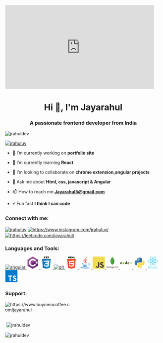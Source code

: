<iframe src="https://giphy.com/embed/ko7twHhomhk8E" width="480" height="270" frameBorder="0" class="giphy-embed" allowFullScreen></iframe>
<h1 align="center">Hi 👋, I'm Jayarahul</h1>
<h3 align="center">A passionate frontend developer from India</h3>

<p align="left"> <img src="https://komarev.com/ghpvc/?username=jrahuldev&label=Profile%20views&color=0e75b6&style=flat" alt="jrahuldev" /> </p>

<p align="left"> <a href="https://twitter.com/jrahuluv" target="blank"><img src="https://img.shields.io/twitter/follow/jrahuluv?logo=twitter&style=for-the-badge" alt="jrahuluv" /></a> </p>

- 🔭 I’m currently working on **portfolio site**

- 🌱 I’m currently learning **React**

- 👯 I’m looking to collaborate on **chrome extension,angular projects**

- 💬 Ask me about **Html, css, javascript & Angular**

- 📫 How to reach me **Jayarahul5@gmail.com**

- ⚡ Fun fact **I think I can code**

<h3 align="left">Connect with me:</h3>
<p align="left">
<a href="https://twitter.com/jrahuluv" target="blank"><img align="center" src="https://raw.githubusercontent.com/rahuldkjain/github-profile-readme-generator/master/src/images/icons/Social/twitter.svg" alt="jrahuluv" height="30" width="40" /></a>
<a href="https://instagram.com/https://www.instagram.com/jrahuluv/" target="blank"><img align="center" src="https://raw.githubusercontent.com/rahuldkjain/github-profile-readme-generator/master/src/images/icons/Social/instagram.svg" alt="https://www.instagram.com/jrahuluv/" height="30" width="40" /></a>
<a href="https://www.leetcode.com/https://leetcode.com/jayarahul/" target="blank"><img align="center" src="https://raw.githubusercontent.com/rahuldkjain/github-profile-readme-generator/master/src/images/icons/Social/leet-code.svg" alt="https://leetcode.com/jayarahul/" height="30" width="40" /></a>
</p>

<h3 align="left">Languages and Tools:</h3>
<p align="left"> <a href="https://angular.io" target="_blank" rel="noreferrer"> <img src="https://angular.io/assets/images/logos/angular/angular.svg" alt="angular" width="40" height="40"/> </a> <a href="https://www.w3schools.com/cs/" target="_blank" rel="noreferrer"> <img src="https://raw.githubusercontent.com/devicons/devicon/master/icons/csharp/csharp-original.svg" alt="csharp" width="40" height="40"/> </a> <a href="https://www.w3schools.com/css/" target="_blank" rel="noreferrer"> <img src="https://raw.githubusercontent.com/devicons/devicon/master/icons/css3/css3-original-wordmark.svg" alt="css3" width="40" height="40"/> </a> <a href="https://git-scm.com/" target="_blank" rel="noreferrer"> <img src="https://www.vectorlogo.zone/logos/git-scm/git-scm-icon.svg" alt="git" width="40" height="40"/> </a> <a href="https://www.w3.org/html/" target="_blank" rel="noreferrer"> <img src="https://raw.githubusercontent.com/devicons/devicon/master/icons/html5/html5-original-wordmark.svg" alt="html5" width="40" height="40"/> </a> <a href="https://www.java.com" target="_blank" rel="noreferrer"> <img src="https://raw.githubusercontent.com/devicons/devicon/master/icons/java/java-original.svg" alt="java" width="40" height="40"/> </a> <a href="https://developer.mozilla.org/en-US/docs/Web/JavaScript" target="_blank" rel="noreferrer"> <img src="https://raw.githubusercontent.com/devicons/devicon/master/icons/javascript/javascript-original.svg" alt="javascript" width="40" height="40"/> </a> <a href="https://www.mongodb.com/" target="_blank" rel="noreferrer"> <img src="https://raw.githubusercontent.com/devicons/devicon/master/icons/mongodb/mongodb-original-wordmark.svg" alt="mongodb" width="40" height="40"/> </a> <a href="https://nodejs.org" target="_blank" rel="noreferrer"> <img src="https://raw.githubusercontent.com/devicons/devicon/master/icons/nodejs/nodejs-original-wordmark.svg" alt="nodejs" width="40" height="40"/> </a> <a href="https://www.python.org" target="_blank" rel="noreferrer"> <img src="https://raw.githubusercontent.com/devicons/devicon/master/icons/python/python-original.svg" alt="python" width="40" height="40"/> </a> <a href="https://reactjs.org/" target="_blank" rel="noreferrer"> <img src="https://raw.githubusercontent.com/devicons/devicon/master/icons/react/react-original-wordmark.svg" alt="react" width="40" height="40"/> </a> <a href="https://www.typescriptlang.org/" target="_blank" rel="noreferrer"> <img src="https://raw.githubusercontent.com/devicons/devicon/master/icons/typescript/typescript-original.svg" alt="typescript" width="40" height="40"/> </a> </p>

<h3 align="left">Support:</h3>
<p><a href="https://www.buymeacoffee.com/https://www.buymeacoffee.com/jayarahul"> <img align="left" src="https://cdn.buymeacoffee.com/buttons/v2/default-yellow.png" height="50" width="210" alt="https://www.buymeacoffee.com/jayarahul" /></a></p><br><br><br>

<!-- <p><img align="left" src="https://github-readme-stats.vercel.app/api/top-langs?username=jrahuldev&show_icons=true&locale=en&layout=compact" alt="jrahuldev" /></p> -->

<p>&nbsp;<img align="center" src="https://github-readme-stats.vercel.app/api?username=jrahuldev&show_icons=true&locale=en" alt="jrahuldev" /></p>

<p><img align="center" src="https://github-readme-streak-stats.herokuapp.com/?user=jrahuldev&" alt="jrahuldev" /></p>
